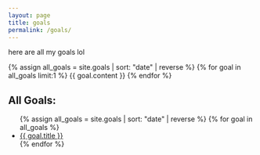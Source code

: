 ```yaml
---
layout: page
title: goals
permalink: /goals/
---
```

here are all my goals lol

{% assign all_goals = site.goals | sort: "date" | reverse %}
{% for goal in all_goals limit:1 %}
  {{ goal.content }}
{% endfor %}

## All Goals:
<ul>
  {% assign all_goals = site.goals | sort: "date" | reverse %}
  {% for goal in all_goals %}
    <li><a href="{{ goal.url | relative_url }}">{{ goal.title }}</a></li>
  {% endfor %}
</ul>